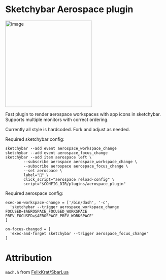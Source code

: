 # Sketchybar Aerospace plugin

<img width="273" alt="image" src="https://github.com/user-attachments/assets/9d59affa-4ce3-4148-8ff2-38210628ecab" />


Fast plugin to render aerospace workspaces with app icons in sketchybar. Supports multiple monitors with correct ordering.

Currently all style is hardcoded. Fork and adjust as needed.

Required sketchybar config:

```
sketchybar --add event aerospace_workspace_change
sketchybar --add event aerospace_focus_change
sketchybar --add item aerospace left \
        --subscribe aerospace aerospace_workspace_change \
        --subscribe aerospace aerospace_focus_change \
        --set aerospace \
        label="󱂬" \
        click_script="aerospace reload-config" \
        script="$CONFIG_DIR/plugins/aerospace_plugin"
```

Required aerospace config:

```
exec-on-workspace-change = ['/bin/dash', '-c',
  'sketchybar --trigger aerospace_workspace_change FOCUSED=$AEROSPACE_FOCUSED_WORKSPACE PREV_FOCUSED=$AEROSPACE_PREV_WORKSPACE'
]

on-focus-changed = [
  'exec-and-forget sketchybar --trigger aerospace_focus_change'
]
```

# Attribution

`mach.h` from [FelixKrat/SbarLua](https://github.com/FelixKratz/SbarLua)
